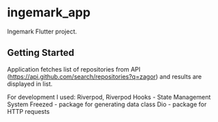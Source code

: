 # ingemark_app

Ingemark Flutter project.

## Getting Started

Application fetches list of repositories from API (https://api.github.com/search/repositories?q=zagor)
and results are displayed in list.

For development I used:
Riverpod, Riverpod Hooks - State Management System
Freezed - package for generating data class
Dio - package for HTTP requests
